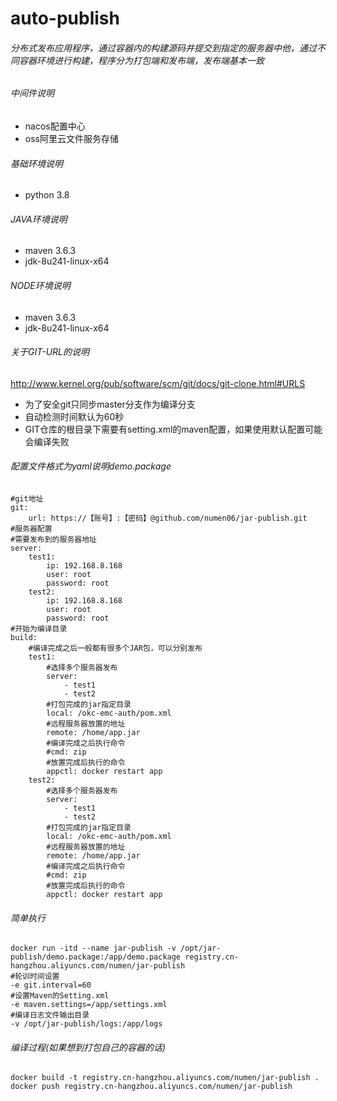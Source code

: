 # auto-publish
###### 分布式发布应用程序，通过容器内的构建源码并提交到指定的服务器中他，通过不同容器环境进行构建，程序分为打包端和发布端，发布端基本一致

###### 中间件说明
- nacos配置中心
- oss阿里云文件服务存储
###### 基础环境说明
- python 3.8
###### JAVA环境说明
- maven 3.6.3
- jdk-8u241-linux-x64
###### NODE环境说明
- maven 3.6.3
- jdk-8u241-linux-x64
###### 关于GIT-URL的说明
http://www.kernel.org/pub/software/scm/git/docs/git-clone.html#URLS
- 为了安全git只同步master分支作为编译分支
- 自动检测时间默认为60秒
- GIT仓库的根目录下需要有setting.xml的maven配置，如果使用默认配置可能会编译失败
###### 配置文件格式为yaml说明demo.package
```
#git地址
git:
    url: https://【账号】:【密码】@github.com/numen06/jar-publish.git
#服务器配置
#需要发布到的服务器地址
server:
    test1:
        ip: 192.168.8.168
        user: root
        password: root
    test2:
        ip: 192.168.8.168
        user: root
        password: root
#开始为编译目录
build:
    #编译完成之后一般都有很多个JAR包，可以分别发布
    test1:
        #选择多个服务器发布
        server:
            - test1
            - test2
        #打包完成的jar指定目录
        local: /okc-emc-auth/pom.xml
        #远程服务器放置的地址
        remote: /home/app.jar
        #编译完成之后执行命令
        #cmd: zip
        #放置完成后执行的命令
        appctl: docker restart app
    test2:
        #选择多个服务器发布
        server:
            - test1
            - test2
        #打包完成的jar指定目录
        local: /okc-emc-auth/pom.xml
        #远程服务器放置的地址
        remote: /home/app.jar
        #编译完成之后执行命令
        #cmd: zip
        #放置完成后执行的命令
        appctl: docker restart app
```
###### 简单执行
```
docker run -itd --name jar-publish -v /opt/jar-publish/demo.package:/app/demo.package registry.cn-hangzhou.aliyuncs.com/numen/jar-publish
#轮训时间设置
-e git.interval=60
#设置Maven的Setting.xml
-e maven.settings=/app/settings.xml
#编译日志文件输出目录
-v /opt/jar-publish/logs:/app/logs
```
###### 编译过程(如果想到打包自己的容器的话)
```
docker build -t registry.cn-hangzhou.aliyuncs.com/numen/jar-publish .
docker push registry.cn-hangzhou.aliyuncs.com/numen/jar-publish
```




